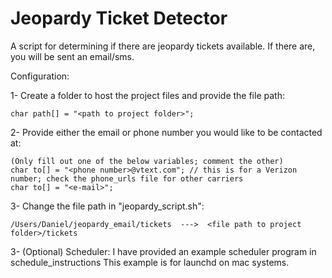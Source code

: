 # Jeopardy Ticket Detector

A script for determining if there are jeopardy tickets available. If there are, you will be sent an email/sms.

Configuration:

1- Create a folder to host the project files and provide the file path:
      
    char path[] = "<path to project folder>";

2- Provide either the email or phone number you would like to be contacted at: 
  
    (Only fill out one of the below variables; comment the other) 
    char to[] = "<phone number>@vtext.com"; // this is for a Verizon number; check the phone_urls file for other carriers
    char to[] = "<e-mail>";

3- Change the file path in "jeopardy_script.sh": 
            
    /Users/Daniel/jeopardy_email/tickets  --->  <file path to project folder>/tickets

3- (Optional) Scheduler: I have provided an example scheduler program in schedule_instructions
      This example is for launchd on mac systems. 
